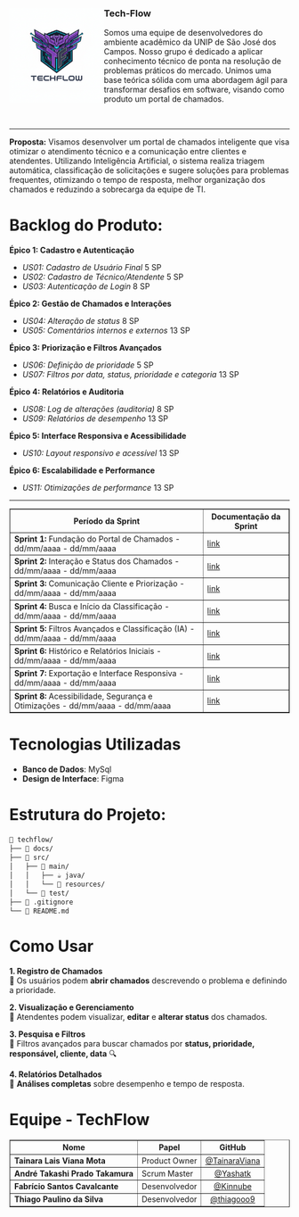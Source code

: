 <div>
  <img src="img/techflow-logo.png" alt="Logo TechFlow" width="170" align="left"> 
  <h3>Tech-Flow</h3>
  <p>Somos uma equipe de desenvolvedores do ambiente acadêmico da UNIP de São José dos Campos. Nosso grupo é dedicado a aplicar conhecimento técnico de ponta na resolução de problemas práticos do mercado. Unimos uma base teórica sólida com uma abordagem ágil para transformar desafios em software, visando como produto um portal de chamados.</p>
  <br style="clear: both;" />
</div>

<hr>

<p><strong>Proposta:</strong> 
Visamos desenvolver um portal de chamados inteligente que visa otimizar o atendimento técnico e a comunicação entre clientes e atendentes. Utilizando Inteligência Artificial, o sistema realiza triagem automática, classificação de solicitações e sugere soluções para problemas frequentes, otimizando o tempo de resposta, melhor organização dos chamados e reduzindo a sobrecarga da equipe de TI.</p>

<h1>Backlog do Produto:</h1>
<p><strong>Épico 1: Cadastro e Autenticação</strong></p>
<ul>
  <li><em>US01: Cadastro de Usuário Final</em> 5 SP</li>
  <li><em>US02: Cadastro de Técnico/Atendente</em> 5 SP</li>
  <li><em>US03: Autenticação de Login</em> 8 SP</li>
</ul>
<p><strong>Épico 2: Gestão de Chamados e Interações</strong></p>
<ul>
  <li><em>US04: Alteração de status</em> 8 SP</li>
  <li><em>US05: Comentários internos e externos</em> 13 SP</li>
</ul>
<p><strong>Épico 3: Priorização e Filtros Avançados</strong></p>
<ul>
  <li><em>US06: Definição de prioridade</em> 5 SP</li>
  <li><em>US07: Filtros por data, status, prioridade e categoria</em> 13 SP</li>
</ul>
<p><strong>Épico 4: Relatórios e Auditoria</strong></p>
<ul>
  <li><em>US08: Log de alterações (auditoria)</em> 8 SP</li>
  <li><em>US09: Relatórios de desempenho</em> 13 SP</li>
</ul>
<p><strong>Épico 5: Interface Responsiva e Acessibilidade</strong></p>
<ul>
  <li><em>US10: Layout responsivo e acessível</em> 13 SP</li>
</ul>
<p><strong>Épico 6: Escalabilidade e Performance</strong></p>
<ul>
  <li><em>US11: Otimizações de performance</em> 13 SP</li>
</ul>

<hr>

<table border="1" cellpadding="5" cellspacing="0">
  <thead>
    <tr>
      <th>Período da Sprint</th>
      <th>Documentação da Sprint</th>
    </tr>
  </thead>
  <tbody>
    <tr>
      <td><strong>Sprint 1:</strong> Fundação do Portal de Chamados - dd/mm/aaaa - dd/mm/aaaa</td>
      <td><a href="[link]">link</a></td>
    </tr>
    <tr>
      <td><strong>Sprint 2:</strong> Interação e Status dos Chamados - dd/mm/aaaa - dd/mm/aaaa</td>
      <td><a href="[link]">link</a></td>
    </tr>
    <tr>
      <td><strong>Sprint 3:</strong> Comunicação Cliente e Priorização - dd/mm/aaaa - dd/mm/aaaa</td>
      <td><a href="[link]">link</a></td>
    </tr>
    <tr>
      <td><strong>Sprint 4:</strong> Busca e Início da Classificação - dd/mm/aaaa - dd/mm/aaaa</td>
      <td><a href="[link]">link</a></td>
    </tr>
    <tr>
      <td><strong>Sprint 5:</strong> Filtros Avançados e Classificação (IA) - dd/mm/aaaa - dd/mm/aaaa</td>
      <td><a href="[link]">link</a></td>
    </tr>
    <tr>
      <td><strong>Sprint 6:</strong> Histórico e Relatórios Iniciais - dd/mm/aaaa - dd/mm/aaaa</td>
      <td><a href="[link]">link</a></td>
    </tr>
    <tr>
      <td><strong>Sprint 7:</strong> Exportação e Interface Responsiva - dd/mm/aaaa - dd/mm/aaaa</td>
      <td><a href="[link]">link</a></td>
    </tr>
    <tr>
      <td><strong>Sprint 8:</strong> Acessibilidade, Segurança e Otimizações - dd/mm/aaaa - dd/mm/aaaa</td>
      <td><a href="[link]">link</a></td>
    </tr>
  </tbody>
</table>

<h1>Tecnologias Utilizadas</h1>
<ul>
  <li><strong>Banco de Dados</strong>: MySql</li>
  <li><strong>Design de Interface</strong>: Figma</li>
</ul>

<h1>Estrutura do Projeto:</h1>
<pre><code>📁 techflow/
├── 📁 docs/
├── 📁 src/
│   ├── 📁 main/
│   │   ├── ☕ java/
│   │   └── 📄 resources/
│   └── 📁 test/
├── 📜 .gitignore
└── 📄 README.md
</code></pre>

<h1>Como Usar</h1>
<p><strong>1. Registro de Chamados</strong><br>
🔹 Os usuários podem <strong>abrir chamados</strong> descrevendo o problema e definindo a prioridade.</p>
<p><strong>2. Visualização e Gerenciamento</strong><br>
🔹 Atendentes podem visualizar, <strong>editar</strong> e <strong>alterar status</strong> dos chamados.</p>
<p><strong>3. Pesquisa e Filtros</strong><br>
🔹 Filtros avançados para buscar chamados por <strong>status, prioridade, responsável, cliente, data</strong> 🔍</p>
<p><strong>4. Relatórios Detalhados</strong><br>
🔹 <strong>Análises completas</strong> sobre desempenho e tempo de resposta.</p>

<h1>Equipe - TechFlow</h1>
<table border="1" cellpadding="5" cellspacing="0">
  <thead>
    <tr>
      <th>Nome</th>
      <th>Papel</th>
      <th style="text-align: center;">GitHub</th>
    </tr>
  </thead>
  <tbody>
    <tr>
      <td><strong>Tainara Lais Viana Mota</strong></td>
      <td>Product Owner</td>
      <td style="text-align: center;"><a href="https://github.com/TainaraViana">@TainaraViana</a></td>
    </tr>
    <tr>
      <td><strong>André Takashi Prado Takamura</strong></td>
      <td>Scrum Master</td>
      <td style="text-align: center;"><a href="https://github.com/Yashatk">@Yashatk</a></td>
    </tr>
    <tr>
      <td><strong>Fabrício Santos Cavalcante</strong></td>
      <td>Desenvolvedor</td>
      <td style="text-align: center;"><a href="https://github.com/Kinnube">@Kinnube</a></td>
    </tr>
    <tr>
      <td><strong>Thiago Paulino da Silva</strong></td>
      <td>Desenvolvedor</td>
      <td style="text-align: center;"><a href="https://github.com/thiagooo9">@thiagooo9</a></td>
    </tr>
  </tbody>
</table>
